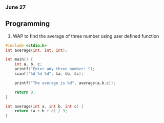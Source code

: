 ### June 27

Programming
-

1. WAP to find the average of three number using user defined function

``` c
#include <stdio.h>
int average(int, int, int);

int main() {
    int a, b, c;
    printf("Enter any three number: ");
    scanf("%d %d %d", &a, &b, &c);

    printf("The average is %d", average(a,b,c));

    return 0;
}

int average(int a, int b, int c) {
    return (a + b + c) / 3;
}
```